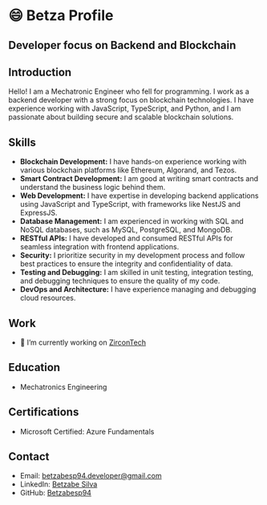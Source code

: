 # 😄 Betza Profile 

## Developer focus on Backend and Blockchain


## Introduction
Hello! I am a Mechatronic Engineer who fell for programming. I work as a backend developer with a strong focus on blockchain technologies. I have experience working with JavaScript, TypeScript, and Python, and I am passionate about building secure and scalable blockchain solutions.

## Skills
- **Blockchain Development:** I have hands-on experience working with various blockchain platforms like Ethereum, Algorand, and Tezos.
- **Smart Contract Development:** I am good at writing smart contracts and understand the business logic behind them.
- **Web Development:** I have expertise in developing backend applications using JavaScript and TypeScript, with frameworks like NestJS and ExpressJS.
- **Database Management:** I am experienced in working with SQL and NoSQL databases, such as MySQL, PostgreSQL, and MongoDB.
- **RESTful APIs:** I have developed and consumed RESTful APIs for seamless integration with frontend applications.
- **Security:** I prioritize security in my development process and follow best practices to ensure the integrity and confidentiality of data.
- **Testing and Debugging:** I am skilled in unit testing, integration testing, and debugging techniques to ensure the quality of my code.
-  **DevOps and Architecture:** I have experience managing and debugging cloud resources.

## Work
- 🔭 I’m currently working on [ZirconTech](https://github.com/zircon-tech)

## Education
- Mechatronics Engineering 

## Certifications
- Microsoft Certified: Azure Fundamentals 

## Contact
- Email: [betzabesp94.developer@gmail.com](mailto:betzabesp94.developer@gmail.com)
- LinkedIn: [Betzabe Silva](https://www.linkedin.com/in/betzabesp94/)
- GitHub: [Betzabesp94](https://github.com/Betzabesp94)


<!--
**Betzabesp94/Betzabesp94** is a ✨ _special_ ✨ repository because its `README.md` (this file) appears on your GitHub profile.

Here are some ideas to get you started:

- 🔭 I’m currently working on ...
- 🌱 I’m currently learning ...
- 👯 I’m looking to collaborate on ...
- 🤔 I’m looking for help with ...
- 💬 Ask me about ...
- 📫 How to reach me: ...
- 😄 Pronouns: ...
- ⚡ Fun fact: ...
-->
